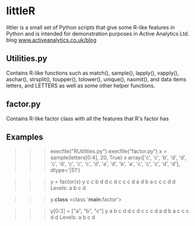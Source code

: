 littleR
=======

littler is a small set of Python scripts that give some R-like features in Python and is 
intended for demonstration purposes in Active Analytics Ltd. blog www.activeanalytics.co.uk/blog

Utilities.py
------------

Contains R-like functions such as match(), sample(), lapply(), vapply(), aschar(), strsplit(), toupper(), 
tolower(), unique(), naomit(), and data items letters, and LETTERS as well as some other helper functions.


factor.py
---------

Contains R-like factor class with all the features that R's factor has


Examples
--------

>>> execfile("RUtilities.py")
>>> execfile("factor.py")
>>> x = sample(letters[0:4], 20, True)
>>> x
array(['c', 'c', 'b', 'd', 'd', 'c', 'd', 'c', 'c', 'c', 'd', 'a', 'd',
       'b', 'a', 'c', 'c', 'c', 'd', 'd'], 
      dtype='|S1')

>>> y = factor(x)
>>> y
c c b d d c d c c c d a d b a c c c d d
Levels: a  b  c  d

>>> y.__class__
<class '__main__.factor'>

>>> y[0:3] = ["a", "b", "c"]
>>> y
a b c d d c d c c c d a d b a c c c d d
Levels: a  b  c  d
